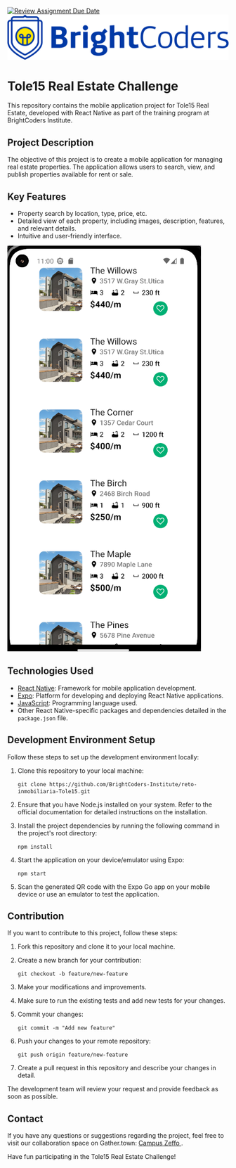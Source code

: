 [![Review Assignment Due Date](https://classroom.github.com/assets/deadline-readme-button-24ddc0f5d75046c5622901739e7c5dd533143b0c8e959d652212380cedb1ea36.svg)](https://classroom.github.com/a/EKaCILZ0)
![BrightCoders Logo](img/logo.png)

# Tole15 Real Estate Challenge

This repository contains the mobile application project for Tole15 Real Estate, developed with React Native as part of the training program at BrightCoders Institute.

## Project Description

The objective of this project is to create a mobile application for managing real estate properties. The application allows users to search, view, and publish properties available for rent or sale.

## Key Features

- Property search by location, type, price, etc.
- Detailed view of each property, including images, description, features, and relevant details.
- Intuitive and user-friendly interface.

![Functionality](img/funcional.png)

## Technologies Used

- [React Native](https://reactnative.dev): Framework for mobile application development.
- [Expo](https://expo.dev): Platform for developing and deploying React Native applications.
- [JavaScript](https://developer.mozilla.org/en-US/docs/Web/JavaScript): Programming language used.
- Other React Native-specific packages and dependencies detailed in the `package.json` file.

## Development Environment Setup

Follow these steps to set up the development environment locally:

1. Clone this repository to your local machine:
   ```
   git clone https://github.com/BrightCoders-Institute/reto-inmobiliaria-Tole15.git
   ```

2. Ensure that you have Node.js installed on your system. Refer to the official documentation for detailed instructions on the installation.

3. Install the project dependencies by running the following command in the project's root directory:
   ```
   npm install
   ```

4. Start the application on your device/emulator using Expo:
   ```
   npm start
   ```

5. Scan the generated QR code with the Expo Go app on your mobile device or use an emulator to test the application.

## Contribution

If you want to contribute to this project, follow these steps:

1. Fork this repository and clone it to your local machine.

2. Create a new branch for your contribution:
   ```
   git checkout -b feature/new-feature
   ```

3. Make your modifications and improvements.

4. Make sure to run the existing tests and add new tests for your changes.

5. Commit your changes:
   ```
   git commit -m "Add new feature"
   ```

6. Push your changes to your remote repository:
   ```
   git push origin feature/new-feature
   ```

7. Create a pull request in this repository and describe your changes in detail.

The development team will review your request and provide feedback as soon as possible.

## Contact

If you have any questions or suggestions regarding the project, feel free to visit our collaboration space on Gather.town: [Campus Zeffo ](https://app.gather.town/app/Xqjd4OwO4fzoQAHV/campus-zeffo).

Have fun participating in the Tole15 Real Estate Challenge!
